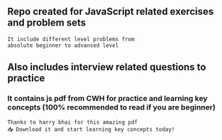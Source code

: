 ## Repo created for JavaScript related exercises and problem sets

```
It include different level problems from 
absolute beginner to advanced level
```

## Also includes interview related questions to practice

### It contains js pdf from CWH for practice and learning key concepts (100% recommended to read if you are beginner)

```
Thanks to harry bhai for this amazing pdf
📥 Download it and start learning key concepts today!
```
